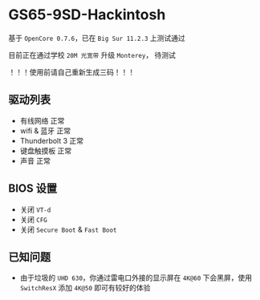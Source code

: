 # GS65-9SD-Hackintosh

基于 `OpenCore 0.7.6`，已在 `Big Sur 11.2.3` 上测试通过

目前正在通过学校 `20M 光宽带` 升级 `Monterey`， 待测试

！！！使用前请自己重新生成三码！！！



## 驱动列表

- 有线网络 正常
- wifi & 蓝牙 正常
- Thunderbolt 3 正常
- 键盘触摸板 正常
- 声音 正常



## BIOS 设置

- 关闭 `VT-d`
- 关闭 `CFG`
- 关闭 `Secure Boot` & `Fast Boot`



## 已知问题

- 由于垃圾的 `UHD 630`，你通过雷电口外接的显示屏在 `4K@60` 下会黑屏，使用 `SwitchResX` 添加 `4K@50` 即可有较好的体验

